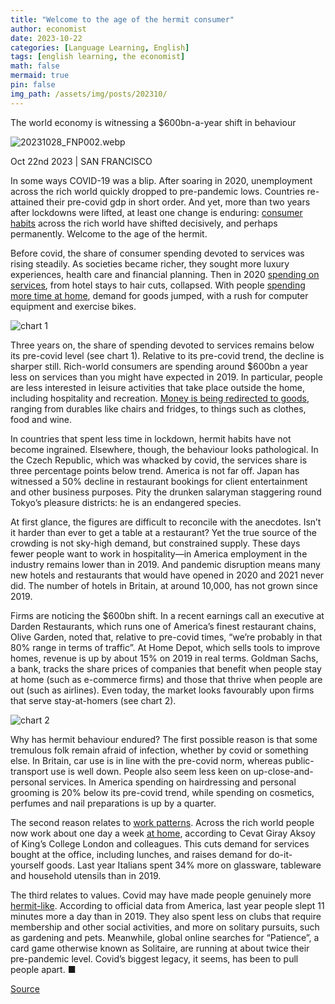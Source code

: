 ```yaml
---
title: "Welcome to the age of the hermit consumer"
author: economist
date: 2023-10-22
categories: [Language Learning, English]
tags: [english learning, the economist]
math: false
mermaid: true
pin: false
img_path: /assets/img/posts/202310/
---
```


The world economy is witnessing a \$600bn-a-year shift in behaviour

![20231028_FNP002.webp](20231028_FNP002.webp)

Oct 22nd 2023  \|  SAN FRANCISCO

In some ways COVID-19 was a blip. After soaring in 2020, unemployment across the rich world quickly dropped to pre-pandemic lows. Countries re-attained their pre-covid gdp in short order. And yet, more than two years after lockdowns were lifted, at least one change is enduring: [consumer habits](https://www.economist.com/business/2022/11/27/the-new-winners-and-losers-in-business) across the rich world have shifted decisively, and perhaps permanently. Welcome to the age of the hermit.

Before covid, the share of consumer spending devoted to services was rising steadily. As societies became richer, they sought more luxury experiences, health care and financial planning. Then in 2020 [spending on services](https://www.economist.com/graphic-detail/2020/04/09/how-the-covid-19-pandemic-is-changing-americans-spending-habits), from hotel stays to hair cuts, collapsed. With people [spending more time at home](https://www.economist.com/business/2023/07/10/the-fight-over-working-from-home-goes-global), demand for goods jumped, with a rush for computer equipment and exercise bikes.

![chart 1](20231028_FNC118.webp)

Three years on, the share of spending devoted to services remains below its pre-covid level (see chart 1). Relative to its pre-covid trend, the decline is sharper still. Rich-world consumers are spending around $600bn a year less on services than you might have expected in 2019. In particular, people are less interested in leisure activities that take place outside the home, including hospitality and recreation. [Money is being redirected to goods](https://www.economist.com/finance-and-economics/2022/04/23/all-over-the-rich-world-new-businesses-are-springing-to-life), ranging from durables like chairs and fridges, to things such as clothes, food and wine.

In countries that spent less time in lockdown, hermit habits have not become ingrained. Elsewhere, though, the behaviour looks pathological. In the Czech Republic, which was whacked by covid, the services share is three percentage points below trend. America is not far off. Japan has witnessed a 50% decline in restaurant bookings for client entertainment and other business purposes. Pity the drunken salaryman staggering round Tokyo’s pleasure districts: he is an endangered species.

At first glance, the figures are difficult to reconcile with the anecdotes. Isn’t it harder than ever to get a table at a restaurant? Yet the true source of the crowding is not sky-high demand, but constrained supply. These days fewer people want to work in hospitality—in America employment in the industry remains lower than in 2019. And pandemic disruption means many new hotels and restaurants that would have opened in 2020 and 2021 never did. The number of hotels in Britain, at around 10,000, has not grown since 2019.

Firms are noticing the \$600bn shift. In a recent earnings call an executive at Darden Restaurants, which runs one of America’s finest restaurant chains, Olive Garden, noted that, relative to pre-covid times, “we’re probably in that 80% range in terms of traffic”. At Home Depot, which sells tools to improve homes, revenue is up by about 15% on 2019 in real terms. Goldman Sachs, a bank, tracks the share prices of companies that benefit when people stay at home (such as e-commerce firms) and those that thrive when people are out (such as airlines). Even today, the market looks favourably upon firms that serve stay-at-homers (see chart 2).

![chart 2](20231028_FNC117.webp)

Why has hermit behaviour endured? The first possible reason is that some tremulous folk remain afraid of infection, whether by covid or something else. In Britain, car use is in line with the pre-covid norm, whereas public-transport use is well down. People also seem less keen on up-close-and-personal services. In America spending on hairdressing and personal grooming is 20% below its pre-covid trend, while spending on cosmetics, perfumes and nail preparations is up by a quarter.

The second reason relates to [work patterns](https://www.economist.com/business/2022/12/01/the-open-questions-of-hybrid-working). Across the rich world people now work about one day a week [at home](https://www.economist.com/finance-and-economics/2023/06/28/the-working-from-home-delusion-fades), according to Cevat Giray Aksoy of King’s College London and colleagues. This cuts demand for services bought at the office, including lunches, and raises demand for do-it-yourself goods. Last year Italians spent 34% more on glassware, tableware and household utensils than in 2019.

The third relates to values. Covid may have made people genuinely more [hermit-like](https://www.economist.com/graphic-detail/2023/06/28/sunday-brunch-is-the-new-friday-night). According to official data from America, last year people slept 11 minutes more a day than in 2019. They also spent less on clubs that require membership and other social activities, and more on solitary pursuits, such as gardening and pets. Meanwhile, global online searches for “Patience”, a card game otherwise known as Solitaire, are running at about twice their pre-pandemic level. Covid’s biggest legacy, it seems, has been to pull people apart. ■

[Source](https://www.economist.com/finance-and-economics/2023/10/22/welcome-to-the-age-of-the-hermit-consumer)



